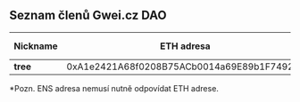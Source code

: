## Seznam členů Gwei.cz DAO


Nickname        | ETH adresa                                  | ENS*               | Pozván členem | Členem od
---             | ---                                         | ---                | ---           | ---
**tree**        | 0xA1e2421A68f0208B75ACb0014a69E89b1F7492ea  | tree.gweicz.eth    | -             | ---

*Pozn. ENS adresa nemusí nutně odpovídat ETH adrese.

